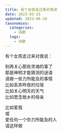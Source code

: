 ```yaml
---
title: 有个女孩走过来对我说
date: 2023-03-25
updated: 2023-06-28
taxonomies:
  categories:
    - 诗歌
  tags:
    - 诗歌
---
```


有个女孩走过来对我说：  

别再关心那些灵魂的事了  
那是神明才能猜测的谜语  
请做一些力所能及的事情  
比如丢弃昨夜的垃圾  
比如关心明天的天气  
比如思念故乡的母亲  

比如爱我  
或  
爱任何一个你力所能及的人  
请这样做  